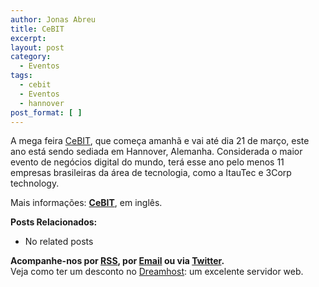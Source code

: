 ```yaml
---
author: Jonas Abreu
title: CeBIT
excerpt:
layout: post
category:
  - Eventos
tags:
  - cebit
  - Eventos
  - hannover
post_format: [ ]
---
```

A mega feira [CeBIT][1], que começa amanhã e vai até dia 21 de março, este ano está sendo sediada em Hannover, Alemanha. Considerada o maior evento de negócios digital do mundo, terá esse ano pelo menos 11 empresas brasileiras da área de tecnologia, como a ItauTec e 3Corp technology.

Mais informações: **[CeBIT][1]**, em inglês.

**Posts Relacionados:** 
*   No related posts









**Acompanhe-nos por [ RSS][3], por [Email][4] ou via [Twitter][5].**  
Veja como ter um desconto no [Dreamhost][6]: um excelente servidor web.

 [1]: http://www.cebit.de
 [2]: https://twitter.com/share
 [3]: http://feeds.feedburner.com/VidaGeek
 [4]: http://feedburner.google.com/fb/a/mailverify?uri=VidaGeek&loc=pt_BR
 [5]: http://twitter.com/blogvidageek
 [6]: http://vidageek.net/dreamhost/
